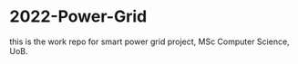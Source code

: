 # 2022-Power-Grid

this is the work repo for smart power grid project, MSc Computer Science, UoB.


